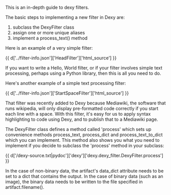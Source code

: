 This is an in-depth guide to dexy filters.

The basic steps to implementing a new filter in Dexy are:

1. subclass the DexyFilter class
1. assign one or more unique aliases
1. implement a process_text() method

Here is an example of a very simple filter:

{{ d['../filter-info.json']['HeadFilter']['html_source'] }}

If you want to write a Hello, World filter, or if your filter involves simple text processing, perhaps using a Python library, then this is all you need to do.

Here's another example of a simple text processing filter:

{{ d['../filter-info.json']['StartSpaceFilter']['html_source'] }}

That filter was recently added to Dexy because Mediawiki, the software that runs wikipedia, will only display pre-formatted code correctly if you start each line with a space. With this filter, it's easy for us to apply syntax highlighting to code using Dexy, and to publish that to a Mediawiki page.

The DexyFilter class defines a method called 'process' which sets up convenience methods process_text, process_dict and process_text_to_dict which you can implement. This method also shows you what you need to implement if you decide to subclass the 'process' method in your subclass:

{{ d['/dexy-source.txt|pydoc']['dexy']['dexy.dexy_filter.DexyFilter.process'] }}

In the case of non-binary data, the artifact's data_dict attribute needs to be set to a dict that contains the output. In the case of binary data (such as an image), the binary data needs to be written to the file specified in artifact.filename().


